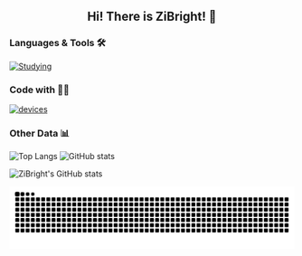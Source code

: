<h2 align="center">Hi! There is ZiBright! 👋</h2>

### Languages & Tools 🛠

[![Studying](https://skillicons.dev/icons?theme=light&i=c,html,css,js,vue,nuxt,python,php,docker,git,md,vscode,clion)](https://skillicons.dev)

### Code with 👨‍💻

[![devices](https://skillicons.dev/icons?theme=light&i=windows,linux)](https://skillicons.dev)

### Other Data 📊

<img src="https://github-readme-stats.vercel.app/api/top-langs/?username=zibright&hide_border=true" alt="Top Langs" height="170px" /> 
<img src="https://github-readme-stats-mrdulin.vercel.app/api?username=zibright&count_private=true&show_icons=true&theme=default&hide_border=true" alt="GitHub stats" height="170px" />


![ZiBright's GitHub stats](https://github-immortality.vercel.app/api?username=zibright)

<picture>
  <source media="(prefers-color-scheme: dark)" srcset="https://raw.githubusercontent.com/zibright/zibright/output/github-contribution-grid-snake-dark.svg">
  <source media="(prefers-color-scheme: light)" srcset="https://raw.githubusercontent.com/zibright/zibright/output/github-contribution-grid-snake.svg">
  <img alt="github contribution grid snake animation" src="https://raw.githubusercontent.com/zibright/zibright/output/github-contribution-grid-snake.svg">
</picture>
